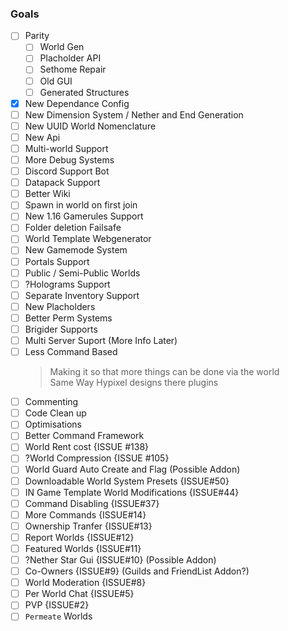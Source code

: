### Goals
- [ ] Parity
    - [ ] World Gen
    - [ ] Placholder API
    - [ ] Sethome Repair
    - [ ] Old GUI
    - [ ] Generated Structures
- [X] New Dependance Config
- [ ] New Dimension System / Nether and End Generation
- [ ] New UUID World Nomenclature
- [ ] New Api
- [ ] Multi-world Support 
- [ ] More Debug Systems
- [ ] Discord Support Bot 
- [ ] Datapack Support 
- [ ] Better Wiki
- [ ] Spawn in world on first join
- [ ] New 1.16 Gamerules Support 
- [ ] Folder deletion Failsafe
- [ ] World Template Webgenerator
- [ ] New Gamemode System
- [ ] Portals Support
- [ ] Public / Semi-Public Worlds
- [ ] ?Holograms Support
- [ ] Separate Inventory Support
- [ ] New Placholders
- [ ] Better Perm Systems
- [ ] Brigider Supports
- [ ] Multi Server Suport (More Info Later)
- [ ] Less Command Based 
     > Making it so that more things can be done via the world  
     > Same Way Hypixel designs there plugins
- [ ] Commenting
- [ ] Code Clean up
- [ ] Optimisations
- [ ] Better Command Framework
- [ ] World Rent cost {ISSUE #138}
- [ ] ?World Compression {ISSUE #105}
- [ ] World Guard Auto Create and Flag (Possible Addon)
- [ ] Downloadable World System Presets {ISSUE#50}
- [ ] IN Game Template World Modifications {ISSUE#44}
- [ ] Command Disabling {ISSUE#37}
- [ ] More Commands {ISSUE#14}
- [ ] Ownership Tranfer {ISSUE#13}
- [ ] Report Worlds {ISSUE#12}
- [ ] Featured Worlds {ISSUE#11}
- [ ] ?Nether Star Gui {ISSUE#10} (Possible Addon)
- [ ] Co-Owners {ISSUE#9} (Guilds and FriendList Addon?)
- [ ] World Moderation {ISSUE#8}
- [ ] Per World Chat {ISSUE#5}
- [ ] PVP {ISSUE#2}
- [ ] `Permeate` Worlds
